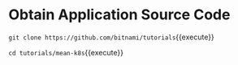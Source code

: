 # Obtain Application Source Code #

`git clone https://github.com/bitnami/tutorials`{{execute}}

`cd tutorials/mean-k8s`{{execute}}
